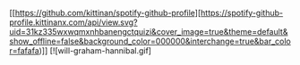 [[https://github.com/kittinan/spotify-github-profile][https://spotify-github-profile.kittinanx.com/api/view.svg?uid=31kz335wxwqmxnhbanengctquizi&cover_image=true&theme=default&show_offline=false&background_color=000000&interchange=true&bar_color=fafafa)]] [![will-graham-hannibal.gif]
